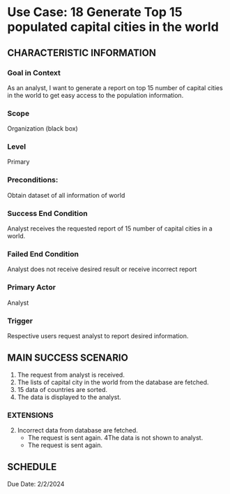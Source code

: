 
# Use Case: 18	Generate Top 15 populated capital cities in the world

## CHARACTERISTIC INFORMATION
### Goal in Context
As an analyst, I want to generate a report on top 15 number of capital cities in the world to get easy access to the population information.

### Scope
Organization (black box)
### Level
Primary
### Preconditions:
Obtain dataset of all information of world
### Success End Condition
Analyst receives the requested report of 15  number of capital cities in a world.
### Failed End Condition
Analyst does not receive desired result or receive incorrect report

### Primary Actor
Analyst
### Trigger
Respective users request analyst to report desired information.

## MAIN SUCCESS SCENARIO
1.  The request from analyst is received.
2.  The lists of capital city in the world from the database are fetched.
3.  15 data of countries are sorted.
4.  The data is displayed to the analyst.


### EXTENSIONS
2. Incorrect data from database are fetched.
    - The request is sent again.
4The data is not shown to analyst.
    - The request is sent again.

## SCHEDULE
Due Date: 2/2/2024


